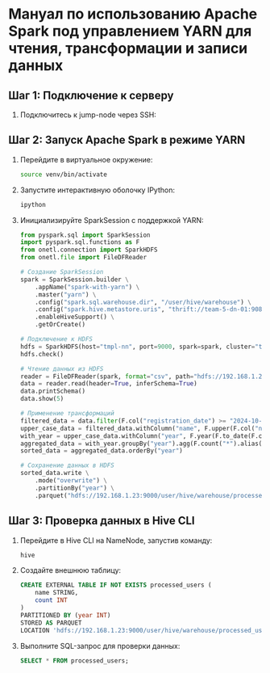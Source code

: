 # Мануал по использованию Apache Spark под управлением YARN для чтения, трансформации и записи данных

## Шаг 1: Подключение к серверу
1. Подключитесь к jump-node через SSH:

## Шаг 2: Запуск Apache Spark в режиме YARN
1. Перейдите в виртуальное окружение:
   ```bash
   source venv/bin/activate
   ```
2. Запустите интерактивную оболочку IPython:
   ```bash
   ipython
   ```
3. Инициализируйте SparkSession с поддержкой YARN:
   ```python
   from pyspark.sql import SparkSession
   import pyspark.sql.functions as F
   from onetl.connection import SparkHDFS
   from onetl.file import FileDFReader

   # Создание SparkSession
   spark = SparkSession.builder \
       .appName("spark-with-yarn") \
       .master("yarn") \
       .config("spark.sql.warehouse.dir", "/user/hive/warehouse") \
       .config("spark.hive.metastore.uris", "thrift://team-5-dn-01:9083") \
       .enableHiveSupport() \
       .getOrCreate()

   # Подключение к HDFS
   hdfs = SparkHDFS(host="tmpl-nn", port=9000, spark=spark, cluster="test")
   hdfs.check()

   # Чтение данных из HDFS
   reader = FileDFReader(spark, format="csv", path="hdfs://192.168.1.23:9000/tmp/user_data.csv")
   data = reader.read(header=True, inferSchema=True)
   data.printSchema()
   data.show(5)

   # Применение трансформаций
   filtered_data = data.filter(F.col("registration_date") >= "2024-10-01")
   upper_case_data = filtered_data.withColumn("name", F.upper(F.col("name")))
   with_year = upper_case_data.withColumn("year", F.year(F.to_date(F.col("registration_date"), "yyyy-MM-dd")))
   aggregated_data = with_year.groupBy("year").agg(F.count("*").alias("count"))
   sorted_data = aggregated_data.orderBy("year")

   # Сохранение данных в HDFS
   sorted_data.write \
       .mode("overwrite") \
       .partitionBy("year") \
       .parquet("hdfs://192.168.1.23:9000/user/hive/warehouse/processed_users")
   ```

## Шаг 3: Проверка данных в Hive CLI
1. Перейдите в Hive CLI на NameNode, запустив команду:
   ```bash
   hive
   ```
2. Создайте внешнюю таблицу:
   ```sql
   CREATE EXTERNAL TABLE IF NOT EXISTS processed_users (
       name STRING,
       count INT
   )
   PARTITIONED BY (year INT)
   STORED AS PARQUET
   LOCATION 'hdfs://192.168.1.23:9000/user/hive/warehouse/processed_users';
   ```
3. Выполните SQL-запрос для проверки данных:
   ```sql
   SELECT * FROM processed_users;
   ```
